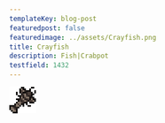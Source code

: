 ```yaml
---
templateKey: blog-post
featuredpost: false
featuredimage: ../assets/Crayfish.png
title: Crayfish
description: Fish|Crabpot
testfield: 1432
---
```

![Crayfish](../assets/Crayfish.png)